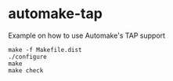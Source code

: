automake-tap
============

Example on how to use Automake's TAP support

```Shell
make -f Makefile.dist
./configure
make
make check
```
